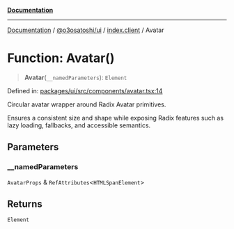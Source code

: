 [**Documentation**](../../../../README.md)

***

[Documentation](../../../../README.md) / [@o3osatoshi/ui](../../README.md) / [index.client](../README.md) / Avatar

# Function: Avatar()

> **Avatar**(`__namedParameters`): `Element`

Defined in: [packages/ui/src/components/avatar.tsx:14](https://github.com/o3osatoshi/experiment/blob/04dfa58df6e48824a200a24d77afef7ce464e1ae/packages/ui/src/components/avatar.tsx#L14)

Circular avatar wrapper around Radix Avatar primitives.

Ensures a consistent size and shape while exposing Radix features such as
lazy loading, fallbacks, and accessible semantics.

## Parameters

### \_\_namedParameters

`AvatarProps` & `RefAttributes`\<`HTMLSpanElement`\>

## Returns

`Element`
